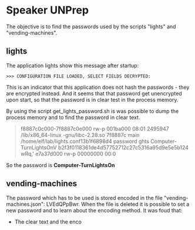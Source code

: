 # Speaker UNPrep
The objective is to find the passwords used by the scripts "lights" and "vending-machines".

## lights
The application lights show this message after startup:

    >>> CONFIGURATION FILE LOADED, SELECT FIELDS DECRYPTED:

This is an indicator that this application does not hash the passwords - they are encrypted instead. And it seems that that password get unencrypted upon start, so that the password is in clear test in the process memory.

By using the script get_lights_password.sh is was possible to dump the process memory and to find the password in clear text.


> f8887c0c000-7f8887c0e000 rw-p 001ba000 08:01 2495947                    /lib/x86_64-linux
-gnu/libc-2.28.so
> 7f8887c
> main
> <no name provided>
> /home/elf/lab/lights.conf13b1f6898d4
> password
> ghts
> Computer-TurnLightsOnV
> b2f3f0118361de4d57752712c27c5316a95d9e5e5b124
> wRq,'
> e7a37d000 rw-p 00000000 00:0

So the password is **Computer-TurnLightsOn**

## vending-machines
The password which has to be used is stored encoded in the file "vending-machines.json": LVEdQPpBwr. When the file is deleted it is possible to set a new password and to learn about the encoding method.
It was foud that:

 - The clear text and the enco

<!--stackedit_data:
eyJoaXN0b3J5IjpbNjY3NzExNDIwLC0zMDkyNjk2OTNdfQ==
-->